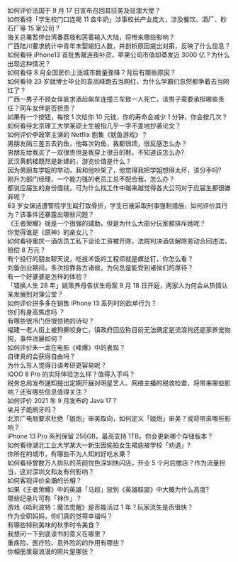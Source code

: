 如何评价法国于 9 月 17 日宣布召回其驻美及驻澳大使？  
如何看待「学生校门口连喝 11 盒牛奶」涉事校长产业庞大，涉及餐饮、酒厂、砂石厂等 15 家公司？  
海关总署暂停台湾番荔枝和莲雾输入大陆，将带来哪些影响？  
广西陆川要求统计中青年未娶媳妇人数，并剖析原因提出对策，反映了什么信息？  
如何看待 iPhone13 首批售罄连夜补货，苹果公司市值却蒸发近 3000 亿？为什么出现这种情况？  
如何看待 8 月全国房价上涨城市数量骤降？背后有哪些原因？  
如何看待 23 岁就博士毕业的袁岚峰跑去当网红，为什么学霸们忽然都争着去当网红了？  
广西一男子不顾女伴哀求酒后飙车连撞三车致一人死亡，该男子需要承担哪些责任？同车女伴是否担责？  
如果有一个按钮，每按 1 次给你 10 元钱，你的寿命会减少 1 分钟，你会按几次？  
如何看待北京理工大学某硕士生被指几乎一字不差地抄袭论文？  
如何评价李政宰主演的 Netflix 剧集《鱿鱼游戏》？  
男朋友隔三差五去钓鱼，他每次钓鱼，我都很烦，很反感怎么办？  
男朋友给我买了一双很贵但是我穿上很丑的鞋，不知道该怎么办?  
武汉黄鹤楼既然是新建的，游览价值是什么？  
因为男朋友学姐的举动，我和他吵架了，他觉得我把学姐想得太坏，该分手吗?  
刚升为部门经理，一个能力强的老员工总不配合我，怎么办？  
都说应届生的身份值钱，可为什么找工作中越来越觉得各大公司对于应届生都很嫌弃呢？  
63 岁女保洁遭警院学生殴打致骨折，学生已被采取刑事强制措施，如何评价其行为？该事件还暴露出哪些问题？  
《王者荣耀》瑶是一个很强的辅助，但是为什么大部分玩家都排斥她呢？  
你觉得谁是《原神》的亲女儿？  
如何看待重庆一酒店员工私下谈论工资被开除，法院判决酒店解除劳动合同违法，赔偿 8 万元？  
有个投行的朋友聊天说，吃技术饭的工程师就是螺丝钉，你怎么看？  
刘备创业期间，多次投靠各方诸侯，为何总是能受到诸侯们的厚待？  
有一个好婆婆是怎样的体验？  
「错换人生 28 年」姚策养母告状生母案 9 月 18 日开庭，两家人为何会从热情认亲发展到对簿公堂？  
如何评价拼多多在销售 iPhone 13 系列时的砍单行为？  
你们有身高焦虑吗 ？  
有哪些很冷门但很惊艳的诗句？  
福建一老人街上被狗撕咬身亡，镇政府回应称目前无法确定是流浪狗还是家养宠物狗，事件进展如何？  
如何评价朱一龙在电影《峰爆》中的表现？  
自律真的会获得自由吗？  
为什么有人觉得日语考研更容易呢？  
iQOO 8 Pro 的实际体验怎么样？值得入手吗？  
税务总局发布通知提出定期开展对明星艺人、网络主播的税收检查，将带来哪些影响？还有哪些信息值得关注？  
如何评价 2021 年 9 月发布的 Java 17？  
坐月子能刷牙吗？  
北京广电局要求杜绝「娘炮」审美取向，如何定义「娘炮」审美？或将带来哪些影响？  
iPhone 13 Pro 系列保留 256GB，最高支持 1TB，你会更新哪个存储版本？  
如何看待湖北工业大学某大一新生因偷拍女生裙底被学校「劝退」?  
你所在的城市，有哪些不为人知的好吃水果？  
如何看待曾数万人排队的茶颜悦色深圳快闪店，开业 5 个月后撤店？作为流量担当，这对深圳文和友有何影响？  
如何客观评价金瀚的长相？  
如果《王者荣耀》中的英雄「马超」放到《英雄联盟》中大概为什么高度?  
哪些纪录片可称「神作」？  
游戏《哈利波特：魔法觉醒》是否能活过 1 年？玩家流失是否很快？  
作为全职妈妈，你们真的觉得幸福吗？  
有哪些特别美味的秋季时令美食？  
我想问一下到底读书的意义在哪里？  
重疾险、医疗险、意外险的的作用有哪些？  
你相册里最浪漫的照片是哪张？  
